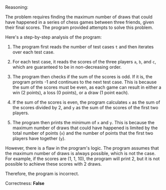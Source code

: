 Reasoning:

The problem requires finding the maximum number of draws that could have happened in a series of chess games between three friends, given their final scores. The program provided attempts to solve this problem.

Here's a step-by-step analysis of the program:

1. The program first reads the number of test cases `t` and then iterates over each test case.

2. For each test case, it reads the scores of the three players `a`, `b`, and `c`, which are guaranteed to be in non-decreasing order.

3. The program then checks if the sum of the scores is odd. If it is, the program prints -1 and continues to the next test case. This is because the sum of the scores must be even, as each game can result in either a win (2 points), a loss (0 points), or a draw (1 point each).

4. If the sum of the scores is even, the program calculates `x` as the sum of the scores divided by 2, and `y` as the sum of the scores of the first two players.

5. The program then prints the minimum of `x` and `y`. This is because the maximum number of draws that could have happened is limited by the total number of points (`x`) and the number of points that the first two players have together (`y`).

However, there is a flaw in the program's logic. The program assumes that the maximum number of draws is always possible, which is not the case. For example, if the scores are (1, 1, 10), the program will print 2, but it is not possible to achieve these scores with 2 draws.

Therefore, the program is incorrect.

Correctness: **False**